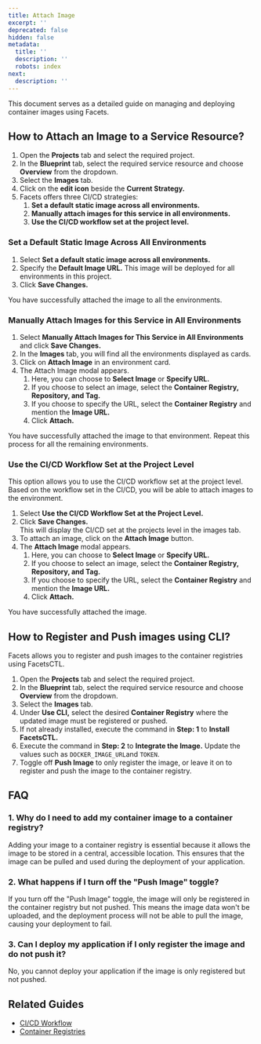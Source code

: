 ```yaml
---
title: Attach Image
excerpt: ''
deprecated: false
hidden: false
metadata:
  title: ''
  description: ''
  robots: index
next:
  description: ''
---
```

This document serves as a detailed guide on managing and deploying container images using Facets.

## How to Attach an Image to a Service Resource?

1. Open the **Projects** tab and select the required project.
2. In the **Blueprint** tab, select the required service resource and choose **Overview** from the dropdown. 
3. Select the **Images** tab.
4. Click on the **edit icon** beside the **Current Strategy.**
5. Facets offers three CI/CD strategies:
   1. **Set a default static image across all environments.**
   2. **Manually attach images for this service in all environments.**
   3. **Use the CI/CD workflow set at the project level.**

### Set a Default Static Image Across All Environments

1. Select **Set a default static image across all environments.**
2. Specify the **Default Image URL.** This image will be deployed for all environments in this project.
3. Click **Save Changes.**

You have successfully attached the image to all the environments. 

### Manually Attach Images for this Service in All Environments

1. Select **Manually Attach Images for This Service in All Environments** and click **Save Changes.**
2. In the **Images** tab, you will find all the environments displayed as cards.
3. Click on **Attach Image** in an environment card. 
4. The Attach Image modal appears.
   1. Here, you can choose to **Select Image** or **Specify URL.**
   2. If you choose to select an image, select the **Container Registry, Repository, **and** Tag.**
   3. If you choose to specify the URL, select the **Container Registry** and mention the **Image URL.**
   4. Click **Attach.**

You have successfully attached the image to that environment. Repeat this process for all the remaining environments.

### Use the CI/CD Workflow Set at the Project Level

This option allows you to use the CI/CD workflow set at the project level. Based on the workflow set in the CI/CD, you will be able to attach images to the environment.

1. Select **Use the CI/CD Workflow Set at the Project Level.** 
2. Click **Save Changes.**  
   This will display the CI/CD set at the projects level in the images tab. 
3. To attach an image, click on the **Attach Image** button. 
4. The **Attach Image** modal appears.
   1. Here, you can choose to **Select Image** or **Specify URL.**
   2. If you choose to select an image, select the **Container Registry, Repository, **and** Tag.**
   3. If you choose to specify the URL, select the **Container Registry** and mention the **Image URL.**
   4. Click **Attach.**

You have successfully attached the image.

## How to Register and Push images using CLI?

Facets allows you to register and push images to the container registries using FacetsCTL.

1. Open the **Projects** tab and select the required project.
2. In the **Blueprint** tab, select the required service resource and choose **Overview** from the dropdown. 
3. Select the **Images** tab.
4. Under **Use CLI,** select the desired **Container Registry** where the updated image must be registered or pushed.
5. If not already installed, execute the command in **Step: 1** to **Install FacetsCTL.**
6. Execute the command in **Step: 2** to **Integrate the Image.** Update the values  such as `DOCKER_IMAGE_URL`and `TOKEN`. 
7. Toggle off **Push Image** to only register the image, or leave it on to register and push the image to the container registry.

## FAQ

### 1. Why do I need to add my container image to a container registry?

Adding your image to a container registry is essential because it allows the image to be stored in a central, accessible location. This ensures that the image can be pulled and used during the deployment of your application.

### 2. What happens if I turn off the "Push Image" toggle?

If you turn off the "Push Image" toggle, the image will only be registered in the container registry but not pushed. This means the image data won't be uploaded, and the deployment process will not be able to pull the image, causing your deployment to fail.

### 3. Can I deploy my application if I only register the image and do not push it?

No, you cannot deploy your application if the image is only registered but not pushed.

## Related Guides

- [CI/CD Workflow](https://readme.facets.cloud/docs/cicd-workflow)
- [Container Registries](https://readme.facets.cloud/docs/container-registries)